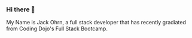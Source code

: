 ### Hi there 👋
My Name is Jack Ohrn, a full stack developer that has recently gradiated from Coding Dojo's Full Stack Bootcamp.

